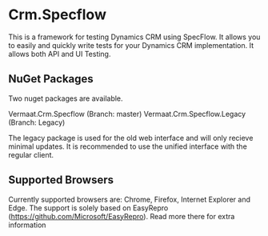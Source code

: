 # Crm.Specflow

This is a framework for testing Dynamics CRM using SpecFlow. It allows you to easily and quickly write tests for your Dynamics CRM implementation. It allows both API and UI Testing. 

## NuGet Packages

Two nuget packages are available.

Vermaat.Crm.Specflow (Branch: master) 
Vermaat.Crm.Specflow.Legacy (Branch: Legacy)

The legacy package is used for the old web interface and will only recieve minimal updates. It is recommended to use the unified interface with the regular client.

## Supported Browsers

Currently supported browsers are: Chrome, Firefox, Internet Explorer and Edge. The support is solely based on EasyRepro (https://github.com/Microsoft/EasyRepro). Read more there for extra information
